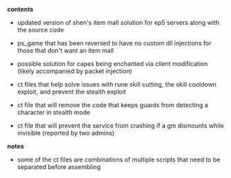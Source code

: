 **contents**

* updated version of shen's item mall solution for ep5 servers along with the source code

* ps_game that has been reversed to have no custom dll injections for those that don't want an item mall

* possible solution for capes being enchanted via client modification (likely accompanied by packet injection)

* ct files that help solve issues with rune skill cutting, the skill cooldown exploit, and prevent the stealth exploit

* ct file that will remove the code that keeps guards from detecting a character in stealth mode

* ct file that will prevent the service from crashing if a gm dismounts while invisible (reported by two admins)

**notes** 

* some of the ct files are combinations of multiple scripts that need to be separated before assembling
